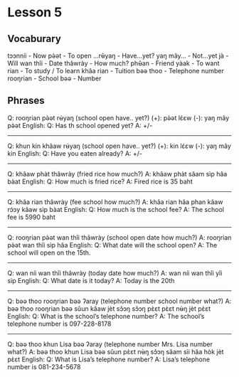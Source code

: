# Lesson 5

## Vocaburary

tɔɔnníi - Now
pə̀ət - To open
…rʉ̂yaŋ - Have…yet?
yaŋ mây… - Not…yet
jà - Will
wan thîi - Date
thâwrày - How much?
phʉ̂an - Friend
yàak - To want
rian - To study / To learn
khâa rian - Tuition
bəə thoo - Telephone number
rooŋrian - School
bəə - Number

## Phrases

Q: rooŋrian pə̀ət rʉ́yaŋ (school open have.. yet?)
(+): pə̀ət lɛ́ɛw
(-): yaŋ mây pə̀ət
English:
Q: Has th school opened yet?
A: +/-

---

Q: khun kin khâaw rʉ́yaŋ (school open have.. yet?)
(+): kin lɛ́ɛw
(-): yaŋ mây kin
English:
Q: Have you eaten already?
A: +/-

---

Q: khâaw phàt thâwrày (fried rice how much?)
A: khâaw phàt sǎam sìp hâa bàat
English:
Q: How much is fried rice?
A: Fired rice is 35 baht

---

Q: khâa rian thâwrày (fee school how much?)
A: khâa rian hâa phan kâaw rɔ́ɔy kâaw sìp bàat
English:
Q: How much is the school fee?
A: The school fee is 5990 baht

---

Q: rooŋrian pə̀ət wan thîi thâwrày (school open date how much?)
A: rooŋrian pə̀ət wan thîi sìp hâa
English:
Q: What date will the school open?
A: The school will open on the 15th.

---

Q: wan níi wan thîi thâwrày (today date how much?)
A: wan níi wan thîi yîi sìp
English:
Q: What date is it today?
A: Today is the 20th

---

Q: bəə thoo rooŋrian bəə ʔaray (telephone number school number what?)
A: bəə thoo rooŋrian bəə sǔun kâaw jèt sɔ̌ɔŋ sɔ̌ɔŋ pɛ̀ɛt pɛ̀ɛt nʉ̀ŋ jèt pɛ̀ɛt
English:
Q: What is the school’s telephone number?
A: The school’s telephone number is 097-228-8178

---

Q: bəə thoo khun Lisa bəə ʔaray (telephone number Mrs. Lisa number what?)
A: bəə thoo khun Lisa bəə sǔun pɛ̀ɛt nʉ̀ŋ sɔ̌ɔŋ sǎam sìi hâa hòk jèt pɛ̀ɛt
English:
Q: What is Lisa’s telephone number?
A: Lisa’s telephone number is 081-234-5678